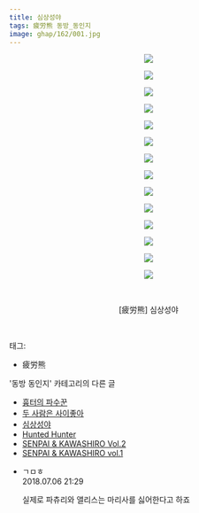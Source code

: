 ```yaml
---
title: 심상성야
tags: 疲労熊 동방_동인지
image: ghap/162/001.jpg
---
```

<div class="article">
<p style="text-align: center; clear: none; float: none;"><img src="{{ site.nasurl }}/ghap/162/001.jpg"/></p>
<p style="text-align: center; clear: none; float: none;"><img src="{{ site.nasurl }}/ghap/162/002.jpg"/></p>
<p style="text-align: center; clear: none; float: none;"><img src="{{ site.nasurl }}/ghap/162/003.jpg"/></p>
<p style="text-align: center; clear: none; float: none;"><img src="{{ site.nasurl }}/ghap/162/004.jpg"/></p>
<p style="text-align: center; clear: none; float: none;"><img src="{{ site.nasurl }}/ghap/162/005.jpg"/></p>
<p style="text-align: center; clear: none; float: none;"><img src="{{ site.nasurl }}/ghap/162/006.jpg"/></p>
<p style="text-align: center; clear: none; float: none;"><img src="{{ site.nasurl }}/ghap/162/007.jpg"/></p>
<p style="text-align: center; clear: none; float: none;"><img src="{{ site.nasurl }}/ghap/162/008.jpg"/></p>
<p style="text-align: center; clear: none; float: none;"><img src="{{ site.nasurl }}/ghap/162/009.jpg"/></p>
<p style="text-align: center; clear: none; float: none;"><img src="{{ site.nasurl }}/ghap/162/010.jpg"/></p>
<p style="text-align: center; clear: none; float: none;"><img src="{{ site.nasurl }}/ghap/162/011.jpg"/></p>
<p style="text-align: center; clear: none; float: none;"><img src="{{ site.nasurl }}/ghap/162/012.jpg"/></p>
<p style="text-align: center; clear: none; float: none;"><img src="{{ site.nasurl }}/ghap/162/013.jpg"/></p>
<p style="text-align: center; clear: none; float: none;"><img src="{{ site.nasurl }}/ghap/162/014.jpg"/></p>
<p style="text-align: center; clear: none; float: none;"><br/></p>
<p style="text-align: center; clear: none; float: none;">[疲労熊] 심상성야</p>
<p><br/></p>
</div><div class="tagTrail">
<p>태그: </p>
<ul>
<li>疲労熊</li>
</ul>
</div><div class="another">
<p>'동방 동인지' 카테고리의 다른 글</p>
<ul>
<li><a href="/2016-06-18-ghap_165">흉터의 파수꾼</a></li>
<li><a href="/2016-06-18-ghap_164">두 사람은 사이좋아</a></li>
<li><a href="/2016-06-18-ghap_162">심상성야</a></li>
<li><a href="/2016-06-18-ghap_161">Hunted Hunter</a></li>
<li><a href="/2016-06-18-ghap_160">SENPAI &amp; KAWASHIRO Vol.2</a></li>
<li><a href="/2016-06-18-ghap_159">SENPAI &amp; KAWASHIRO vol.1</a></li>
</ul>
</div><div class="cb_module cb_fluid">
<div class="cb_wrt cb_profile">
<div class="comment">
<ul>
<li class="cb_thumb_off" id="comment15281678">
<div class="cb_comment_area">
<div class="cb_info_area">
<div class="cb_section">
<span class="cb_nick_name">ㄱㅁㅎ</span>
</div>
<div class="cb_section">
<span class="cb_date">2018.07.06 21:29 </span>
</div>
</div>
<div class="cb_dsc_comment">
<p class="cb_dsc">
											실제로 파츄리와 앨리스는 마리사를 싫어한다고 하죠
										</p>
</div>
</div></li>
</ul>
</div>
</div><!-- commentList close -->
</div>